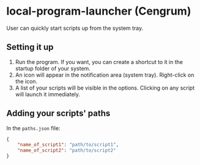 # local-program-launcher (Cengrum)

User can quickly start scripts up from the system tray.


## Setting it up
1. Run the program. If you want, you can create a shortcut to it in the startup folder of your system.
2. An icon will appear in the notification area (system tray). Right-click on the icon.
3. A list of your scripts will be visible in the options. Clicking on any script will launch it immediately.

## Adding your scripts' paths
In the `paths.json` file:
```json
{
	"name_of_script1": "path/to/script1",
	"name_of_script2": "path/to/script2"
}
```

